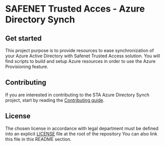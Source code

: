 # SAFENET Trusted Acces - Azure Directory Synch

## Get started

This project purpose is to provide resources to ease synchronization of your Azure Active Directory with Safenet Trusted Access solution. 
You will find scripts to build and setup Azure resources in order to use the Azure Provisioning feature.

## Contributing

If you are interested in contributing to the STA Azure Directory Synch project, start by reading the [Contributing guide](/CONTRIBUTING.md).

## License

The chosen license in accordance with legal department must be defined into an explicit [LICENSE](https://github.com/ThalesGroup/template-project/blob/master/LICENSE) file at the root of the repository
You can also link this file in this README section.
